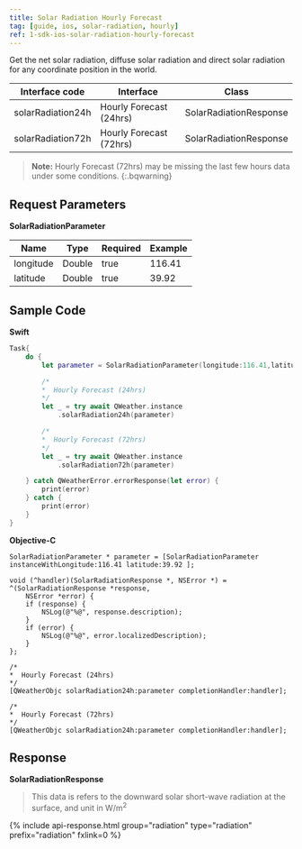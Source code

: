 ```yaml
---
title: Solar Radiation Hourly Forecast
tag: [guide, ios, solar-radiation, hourly]
ref: 1-sdk-ios-solar-radiation-hourly-forecast
---
```


Get the net solar radiation, diffuse solar radiation and direct solar radiation for any coordinate position in the world.

| Interface code            | Interface     | Class             |
| --------------------------- | ---- | ------------------ |
| solarRadiation24h | Hourly Forecast (24hrs)| SolarRadiationResponse |
| solarRadiation72h | Hourly Forecast (72hrs)| SolarRadiationResponse |

> **Note:** Hourly Forecast (72hrs) may be missing the last few hours data under some conditions.
{:.bqwarning}

## Request Parameters

**SolarRadiationParameter**

| Name   | Type | Required | Example |
| -------- | -------- | ---- | ------ |
| longitude | Double | true | 116.41 |
| latitude | Double | true | 39.92 |

## Sample Code

**Swift**

```swift
Task{
    do {
        let parameter = SolarRadiationParameter(longitude:116.41,latitude: 39.92)

        /*
        *  Hourly Forecast (24hrs)
        */
        let _ = try await QWeather.instance
            .solarRadiation24h(parameter)

        /*
        *  Hourly Forecast (72hrs)
        */
        let _ = try await QWeather.instance
            .solarRadiation72h(parameter)

    } catch QWeatherError.errorResponse(let error) {
        print(error)
    } catch {
        print(error)
    }
}
```

**Objective-C**

```objc
SolarRadiationParameter * parameter = [SolarRadiationParameter instanceWithLongitude:116.41 latitude:39.92 ];

void (^handler)(SolarRadiationResponse *, NSError *) = ^(SolarRadiationResponse *response,
    NSError *error) {
    if (response) {
        NSLog(@"%@", response.description);
    }
    if (error) {
        NSLog(@"%@", error.localizedDescription);
    }
};

/*
*  Hourly Forecast (24hrs)
*/
[QWeatherObjc solarRadiation24h:parameter completionHandler:handler];

/*
*  Hourly Forecast (72hrs)
*/
[QWeatherObjc solarRadiation24h:parameter completionHandler:handler];
```

## Response

**SolarRadiationResponse**

> This data is refers to the downward solar short-wave radiation at the surface, and unit in W/m<sup>2</sup>

{% include api-response.html group="radiation" type="radiation" prefix="radiation" fxlink=0 %}

